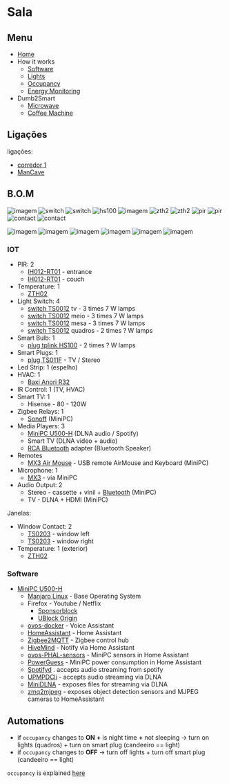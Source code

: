 # Sala

## Menu

- [Home](./readme.md)
- How it works
  - [Software](./how/software.md)
  - [Lights](./how/lights.md)
  - [Occupancy](./how/occupancy.md)
  - [Energy Monitoring](./how/energy.md)
- Dumb2Smart
  - [Microwave](./dumb2smart/microwave.md)
  - [Coffee Machine](./dumb2smart/coffee_machine.md)
  
## Ligações

ligações:
- [corredor 1](./corredores.md)
- [ManCave](./mancave.md)


## B.O.M

![imagem](https://github.com/JarbasAl/smarthouse/assets/33701864/593af74a-a260-41a5-a778-47e495379cb6)
![switch](https://www.zigbee2mqtt.io/images/devices/TS0012_switch_module.jpg) 
![switch](https://www.zigbee2mqtt.io/images/devices/TS0012_switch_module.jpg) 
![hs100](https://github.com/JarbasAl/smarthouse/assets/33701864/3d4ff7ec-bcb5-47aa-9445-e024a4e34725)
![imagem](https://www.zigbee2mqtt.io/images/devices/TS011F_plug_1.jpg)
![zth2](https://www.zigbee2mqtt.io/images/devices/ZTH02.jpg)
![zth2](https://www.zigbee2mqtt.io/images/devices/ZTH02.jpg)
![pir](https://www.zigbee2mqtt.io/images/devices/IH012-RT01.jpg)
![pir](https://www.zigbee2mqtt.io/images/devices/IH012-RT01.jpg)
![contact](https://www.zigbee2mqtt.io/images/devices/TS0203.jpg)
![contact](https://www.zigbee2mqtt.io/images/devices/TS0203.jpg)


![imagem](https://github.com/JarbasAl/smarthouse/assets/33701864/d24afd4f-9da1-49ef-b683-4665ede887f1)
![imagem](https://github.com/JarbasAl/smarthouse/assets/33701864/59d84c1b-16ef-4f25-a1a7-d327a15b70ac)
![imagem](https://github.com/JarbasAl/smarthouse/assets/33701864/95c89b35-edb0-457d-8df5-bd5d244b3358)
![imagem](https://github.com/JarbasAl/smarthouse/assets/33701864/e9dd71b6-b3ac-449e-a19e-7aa1ed7bbcad)
![imagem](https://github.com/JarbasAl/smarthouse/assets/33701864/62c315ed-65bf-4302-91b3-6e4a24187e1a)
![imagem](https://github.com/JarbasAl/smarthouse/assets/33701864/7453829d-2774-4741-9ab6-ca361fbd542d)




### IOT

- PIR: 2
  - [IH012-RT01](https://www.zigbee2mqtt.io/devices/IH012-RT01.html#tuya-ih012-rt01) - entrance
  - [IH012-RT01](https://www.zigbee2mqtt.io/devices/IH012-RT01.html#tuya-ih012-rt01) - couch
- Temperature: 1
  - [ZTH02](https://www.zigbee2mqtt.io/devices/ZTH02.html#tuya-zth02)
- Light Switch: 4
  - [switch TS0012](https://www.zigbee2mqtt.io/devices/TS0012_switch_module.html#tuya-ts0012_switch_module) tv - 3 times 7 W lamps
  - [switch TS0012](https://www.zigbee2mqtt.io/devices/TS0012_switch_module.html#tuya-ts0012_switch_module) meio - 3 times 7 W lamps
  - [switch TS0012](https://www.zigbee2mqtt.io/devices/TS0012_switch_module.html#tuya-ts0012_switch_module) mesa - 3 times 7 W lamps
  - [switch TS0012](https://www.zigbee2mqtt.io/devices/TS0012_switch_module.html#tuya-ts0012_switch_module) quadros - 2 times ? W lamps
- Smart Bulb: 1
  - [plug tplink HS100](https://www.tp-link.com/pt/home-networking/smart-plug/hs100/) - 2 times ? W lamps
- Smart Plugs: 1 
  - [plug TS011F](https://www.zigbee2mqtt.io/devices/TS011F_plug_1.html#tuya-ts011f_plug_1) - TV / Stereo
- Led Strip: 1 (espelho)
- HVAC: 1
  - [Baxi Anori R32](https://www.baxi.pt/produtos/ar-condicionado/um-compartimento/anori-mono-r32)
- IR Control: 1  (TV, HVAC)
- Smart TV: 1
  - Hisense  - 80 - 120W
- Zigbee Relays: 1
  - [Sonoff](https://pt.aliexpress.com/item/1005003606832844.html) (MiniPC)
- Media Players: 3
  - [MiniPC U500-H](https://www.minisforum.com/Public/upload/files/2019-08-30/5d688d3e252e5.pdf) (DLNA audio / Spotify)
  - Smart TV  (DLNA video + audio)
  - [RCA Bluetooth](https://pt.aliexpress.com/item/1005005917337257.html) adapter  (Bluetooth Speaker)
- Remotes
  - [MX3 Air Mouse](https://pt.aliexpress.com/item/1005002652549274.html) - USB remote AirMouse and Keyboard (MiniPC)
- Microphone: 1
  - [MX3](https://pt.aliexpress.com/item/1005002652549274.html) - via MiniPC
- Audio Output: 2
  - Stereo - cassette + vinil + [Bluetooth](https://pt.aliexpress.com/item/1005005917337257.html) (MiniPC)
  - TV - DLNA + HDMI (MiniPC)
    
Janelas:
  - Window Contact: 2
    - [TS0203](https://www.zigbee2mqtt.io/devices/TS0203.html#tuya-ts0203) - window left
    - [TS0203](https://www.zigbee2mqtt.io/devices/TS0203.html#tuya-ts0203) - window right
  - Temperature: 1 (exterior)
    - [ZTH02](https://www.zigbee2mqtt.io/devices/ZTH02.html#tuya-zth02)

### Software

- [MiniPC U500-H](https://www.minisforum.com/Public/upload/files/2019-08-30/5d688d3e252e5.pdf)
  - [Manjaro Linux](https://manjaro.org/) - Base Operating System
  - Firefox - Youtube / Netflix
    - [Sponsorblock](https://addons.mozilla.org/pt-PT/firefox/addon/sponsorblock/)
    - [UBlock Origin](https://addons.mozilla.org/pt-PT/firefox/addon/ublock-origin)
  - [ovos-docker](https://openvoiceos.github.io/ovos-docker/) - Voice Assistant
  - [HomeAssistant](https://www.home-assistant.io) - Home Assistant
  - [Zigbee2MQTT](https://www.zigbee2mqtt.io/) - Zigbee control hub 
  - [HiveMind](https://jarbashivemind.github.io/HiveMind-community-docs/) - Notify via Home Assistant
  - [ovos-PHAL-sensors](https://github.com/OpenVoiceOS/ovos-PHAL-sensors) - MiniPC sensors in Home Assistant
  - [PowerGuess](https://github.com/OpenJarbas/powerguess) - MiniPC power consumption in Home Assistant
  - [Spotifyd](https://github.com/Spotifyd/spotifyd) . accepts audio streaming from spotify
  - [UPMPDCli](https://www.lesbonscomptes.com/upmpdcli/) - accepts audio streaming via DLNA
  - [MiniDLNA](https://wiki.archlinux.org/title/ReadyMedia) - exposes files for streaming via DLNA
  - [zmq2mjpeg](https://github.com/OpenJarbas/zmq2mjpeg) - exposes object detection sensors and MJPEG cameras to HomeAssistant


## Automations

- if `occupancy` changes to **ON** **+** is night time **+** not sleeping -> turn on lights (quadros) + turn on smart plug (candeeiro == light)
- if `occupancy` changes to **OFF** -> turn off lights + turn off smart plug (candeeiro == light)

`occupancy` is explained [here](./how/occupancy.md)
